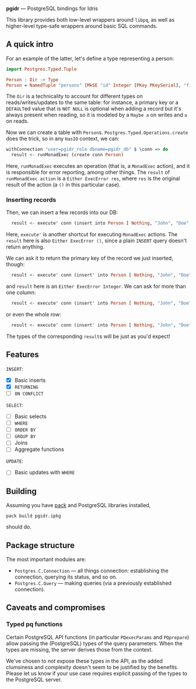 **pgidr** — PostgreSQL bindings for Idris

This library provides both low-level wrappers around `libpq`,
as well as higher-level type-safe wrappers around basic SQL commands.

## A quick intro

For an example of the latter, let's define a type representing a person:
```idris
import Postgres.Typed.Tuple

Person : Dir -> Type
Person = NamedTuple "persons" [MkSE "id" Integer [PKey PKeySerial], "first_name" @: String, "last_name" @: String, "age" @: Integer]
```
The `Dir` is a technicality to account for different types on reads/writes/updates to the same table:
for instance, a primary key or a `DEFAULT`ed value that is `NOT NULL`
is optional when adding a record but it's always present when reading,
so it is modeled by a `Maybe a` on writes and `a` on reads.

Now we can create a table with `Person`s.
`Postgres.Typed.Operations.create` does the trick, so in any `HasIO` context, we can:
```idris
withConnection "user=pgidr_role dbname=pgidr_db" $ \conn => do
  result <- runMonadExec (create conn Person)
```
Here, `runMonadExec` executes an operation (that is, a `MonadExec` action),
and it is responsible for error reporting, among other things.
The `result` of `runMonadExec action` is a `Either ExecError res`,
where `res` is the original result of the action (a `()` in this particular case).

### Inserting records

Then, we can insert a few records into our DB:
```idris
  result <- execute' conn (insert into Person [ Nothing, "John", "Doe", 42 ])
```
Here, `execute'` is another shortcut for executing `MonadExec` actions.
The `result` here is also `Either ExecError ()`,
since a plain `INSERT` query doesn't return anything.

We can ask it to return the primary key of the record we just inserted, though:
```idris
  result <- execute' conn (insert' into Person [ Nothing, "John", "Doe", 42 ] { returning := column "id" })
```
and `result` here is an `Either ExecError Integer`.
We can ask for more than one column:
```idris
  result <- execute' conn (insert' into Person [ Nothing, "John", "Doe", 42 ] { returning := columns ["id", "first_name"] })
```
or even the whole row:
```idris
  result <- execute' conn (insert' into Person [ Nothing, "John", "Doe", 22 ] { returning := all })
```
The types of the corresponding `result`s will be just as you'd expect!

## Features

`INSERT`:

* [x] Basic inserts
* [x] `RETURNING`
* [ ] `ON CONFLICT`

`SELECT`:

* [ ] Basic selects
* [ ] `WHERE`
* [ ] `ORDER BY`
* [ ] `GROUP BY`
* [ ] Joins
* [ ] Aggregate functions

`UPDATE`:

* [ ] Basic updates with `WHERE`

## Building

Assuming you have [pack](https://github.com/stefan-hoeck/idris2-pack) and PostgreSQL libraries installed,
```shell
pack build pgidr.ipkg
```
should do.

## Package structure

The most important modules are:

* `Postgres.C.Connection` — all things connection: establishing the connection, querying its status, and so on.
* `Postgres.C.Query` — making queries (via a previously established connection).

## Caveats and compromises

### Typed pq functions

Certain PostgreSQL API functions (in particular `PQexecParams` and `PQprepare`)
allow passing the (PostgreSQL) types of the query parameters.
When the types are missing, the server derives those from the context.

We've chosen to _not_ expose these types in the API,
as the added clumsiness and complexity doesn't seem to be justified by the benefits.
Please let us know if your use case requires
explicit passing of the types to the PostgreSQL server.

